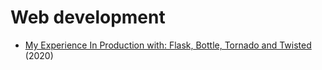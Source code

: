 # Web development

- [My Experience In Production with: Flask, Bottle, Tornado and Twisted](https://thehftguy.com/2020/10/27/my-experience-in-production-with-flask-bottle-tornado-and-twisted/) \(2020\)
